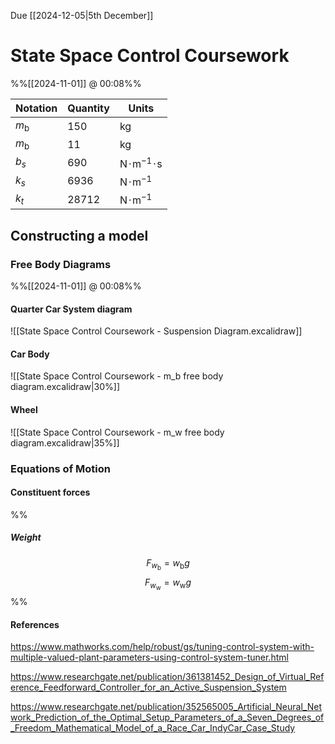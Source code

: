 Due [[2024-12-05|5th December]]
# State Space Control Coursework
%%[[2024-11-01]] @ 00:08%%

| Notation     | Quantity | Units                                                     |
| ------------ | -------- | --------------------------------------------------------- |
| $m_\text{b}$ | 150      | $\text{kg}$                                               |
| $m_\text{b}$ | 11       | $\text{kg}$                                               |
| $b_{s}$      | 690      | $\text{N} \! \cdot \! \text{m}^{-1} \! \cdot \! \text{s}$ |
| $k_{s}$      | 6936     | $\text{N} \! \cdot \! \text{m}^{-1}$                      |
| $k_{t}$      | 28712    | $\text{N} \! \cdot \! \text{m}^{-1}$                      |

## Constructing a model

### Free Body Diagrams
%%[[2024-11-01]] @ 00:08%%
#### Quarter Car System diagram
![[State Space Control Coursework - Suspension Diagram.excalidraw]]

#### Car Body
![[State Space Control Coursework - m_b free body diagram.excalidraw|30%]]

#### Wheel
![[State Space Control Coursework - m_w free body diagram.excalidraw|35%]]

### Equations of Motion

#### Constituent forces

%%
##### Weight
$$F_{w_{\text{b}}} = w_{\text{b}}g$$
$$F_{w_{\text{w}}} = w_{\text{w}}g$$
%%

####

#### References
https://www.mathworks.com/help/robust/gs/tuning-control-system-with-multiple-valued-plant-parameters-using-control-system-tuner.html

https://www.researchgate.net/publication/361381452_Design_of_Virtual_Reference_Feedforward_Controller_for_an_Active_Suspension_System

https://www.researchgate.net/publication/352565005_Artificial_Neural_Network_Prediction_of_the_Optimal_Setup_Parameters_of_a_Seven_Degrees_of_Freedom_Mathematical_Model_of_a_Race_Car_IndyCar_Case_Study


